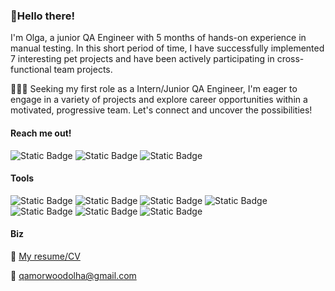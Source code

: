 ### 🚀Hello there!

I'm Olga, a junior QA Engineer with 5 months of hands-on experience in manual testing. In this short period of time, I have successfully implemented 7 interesting pet projects and have been actively participating in cross-functional team projects.

👩🏼‍💻 Seeking my first role as a Intern/Junior QA Engineer, I'm eager to engage in a variety of projects and explore career opportunities within a motivated, progressive team. Let's connect and uncover the possibilities! 

#### Reach me out!

![Static Badge](https://img.shields.io/badge/Olha%20M%20-white?style=flat&logo=telegram&color=white&link=https%3A%2F%2Ft.me%2Folhamorwood)
![Static Badge](https://img.shields.io/badge/Olga%20Morwood%20-blue?style=flat&logo=LinkedIn&logoColor=white&link=https%3A%2F%2Fwww.linkedin.com%2Fin%2Folga-morwood%2F)
![Static Badge](https://img.shields.io/badge/Olga%20Morwood%20-white?logo=gmail&link=https%3A%2F%2Fdocs.google.com%2Fdocument%2Fd%2F1xL3PhIR-axnxVGqWKdJ6hGXt1udtntriI-mXFwnfmNI%2Fedit%3Fusp%3Dsharing)

#### Tools

![Static Badge](https://img.shields.io/badge/TestRail%20-%23f2f2f2?style=flat&logo=TestRail)
![Static Badge](https://img.shields.io/badge/Jira%20Software%20-white?style=flat&logo=jira%20software&logoColor=%230052CC)
![Static Badge](https://img.shields.io/badge/Postman%20-white?style=flat&logo=postman)
![Static Badge](https://img.shields.io/badge/Charles%20Proxy%20-%23cce6ff?logo=Charles&logoColor=%23F3F5F5&labelColor=%2399ccff)
![Static Badge](https://img.shields.io/badge/Git%20-%23ffffff?logo=Git&labelColor=black)
![Static Badge](https://img.shields.io/badge/DBeaver%20-%23ffc299?logo=DBeaver&logoColor=%23382923&labelColor=%23ffc299)
![Static Badge](https://img.shields.io/badge/Slack%20-%23ff99c2?logo=Slack&logoColor=%234A154B&labelColor=white)

#### Biz 

📃 [My resume/CV](https://drive.google.com/file/d/15615XjHYxHUNgv0iiTKcfSbJIRgtJfua/view?usp=drive_link)

📧 qamorwoodolha@gmail.com 






























